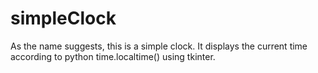 # simpleClock

As the name suggests, this is a simple clock. It displays the current time according to python time.localtime() using tkinter.
